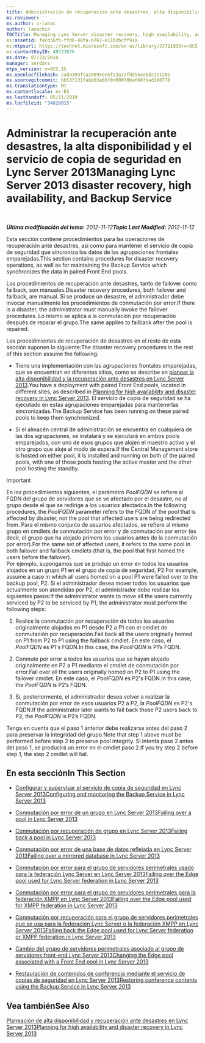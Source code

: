 ```yaml
---
title: Administración de recuperación ante desastres, alta disponibilidad y servicio de copia de seguridad de Lync Server
ms.reviewer: ''
ms.author: v-lanac
author: lanachin
TOCTitle: Managing Lync Server disaster recovery, high availability, and Backup Service
ms:assetid: f4cd36fb-ffd6-48fa-b761-e11b3bcff91a
ms:mtpsurl: https://technet.microsoft.com/en-us/library/JJ721939(v=OCS.15)
ms:contentKeyID: 49733876
ms.date: 07/23/2014
manager: serdars
mtps_version: v=OCS.15
ms.openlocfilehash: cada393fca28895ee5f23a12fdd55eabd211128e
ms.sourcegitcommit: bb53f131fabb03a66f0d000f8ba668fbad190778
ms.translationtype: MT
ms.contentlocale: es-ES
ms.lasthandoff: 05/11/2019
ms.locfileid: "34828015"
---
```

<div data-xmlns="http://www.w3.org/1999/xhtml">

<div class="topic" data-xmlns="http://www.w3.org/1999/xhtml" data-msxsl="urn:schemas-microsoft-com:xslt" data-cs="http://msdn.microsoft.com/en-us/">

<div data-asp="http://msdn2.microsoft.com/asp">

# <a name="managing-lync-server-2013-disaster-recovery-high-availability-and-backup-service"></a><span data-ttu-id="a77df-102">Administrar la recuperación ante desastres, la alta disponibilidad y el servicio de copia de seguridad en Lync Server 2013</span><span class="sxs-lookup"><span data-stu-id="a77df-102">Managing Lync Server 2013 disaster recovery, high availability, and Backup Service</span></span>

</div>

<div id="mainSection">

<div id="mainBody">

<span> </span>

<span data-ttu-id="a77df-103">_**Última modificación del tema:** 2012-11-12_</span><span class="sxs-lookup"><span data-stu-id="a77df-103">_**Topic Last Modified:** 2012-11-12_</span></span>

<span data-ttu-id="a77df-104">Esta sección contiene procedimientos para las operaciones de recuperación ante desastres, así como para mantener el servicio de copia de seguridad que sincroniza los datos de las agrupaciones frontales emparejadas.</span><span class="sxs-lookup"><span data-stu-id="a77df-104">This section contains procedures for disaster recovery operations, as well as for maintaining the Backup Service which synchronizes the data in paired Front End pools.</span></span>

<span data-ttu-id="a77df-105">Los procedimientos de recuperación ante desastres, tanto de failover como failback, son manuales.</span><span class="sxs-lookup"><span data-stu-id="a77df-105">Disaster recovery procedures, both failover and failback, are manual.</span></span> <span data-ttu-id="a77df-106">Si se produce un desastre, el administrador debe invocar manualmente los procedimientos de conmutación por error.</span><span class="sxs-lookup"><span data-stu-id="a77df-106">If there is a disaster, the administrator must manually invoke the failover procedures.</span></span> <span data-ttu-id="a77df-107">Lo mismo se aplica a la conmutación por recuperación después de reparar el grupo.</span><span class="sxs-lookup"><span data-stu-id="a77df-107">The same applies to failback after the pool is repaired.</span></span>

<span data-ttu-id="a77df-108">Los procedimientos de recuperación de desastres en el resto de esta sección suponen lo siguiente:</span><span class="sxs-lookup"><span data-stu-id="a77df-108">The disaster recovery procedures in the rest of this section assume the following:</span></span>

  - <span data-ttu-id="a77df-109">Tiene una implementación con las agrupaciones frontales emparejadas, que se encuentran en diferentes sitios, como se describe en [planear la alta disponibilidad y la recuperación ante desastres en Lync Server 2013](lync-server-2013-planning-for-high-availability-and-disaster-recovery.md).</span><span class="sxs-lookup"><span data-stu-id="a77df-109">You have a deployment with paired Front End pools, located in different sites, as described in [Planning for high availability and disaster recovery in Lync Server 2013](lync-server-2013-planning-for-high-availability-and-disaster-recovery.md).</span></span> <span data-ttu-id="a77df-110">El servicio de copia de seguridad se ha ejecutado en estas agrupaciones emparejadas para mantenerlas sincronizadas.</span><span class="sxs-lookup"><span data-stu-id="a77df-110">The Backup Service has been running on these paired pools to keep them synchronized.</span></span>

  - <span data-ttu-id="a77df-111">Si el almacén central de administración se encuentra en cualquiera de las dos agrupaciones, se instalará y se ejecutará en ambos pools emparejados, con uno de esos grupos que alojen el maestro activo y el otro grupo que aloje al modo de espera.</span><span class="sxs-lookup"><span data-stu-id="a77df-111">If the Central Management store is hosted on either pool, it is installed and running on both of the paired pools, with one of those pools hosting the active master and the other pool hosting the standby.</span></span>

<div>


> [!IMPORTANT]
> <span data-ttu-id="a77df-112">En los procedimientos siguientes, el parámetro <EM>PoolFQDN</EM> se refiere al FQDN del grupo de servidores que se ve afectado por el desastre, no al grupo desde el que se redirige a los usuarios afectados.</span><span class="sxs-lookup"><span data-stu-id="a77df-112">In the following procedures, the <EM>PoolFQDN</EM> parameter refers to the FQDN of the pool that is affected by disaster, not the pool that affected users are being redirected from.</span></span> <span data-ttu-id="a77df-113">Para el mismo conjunto de usuarios afectados, se refiere al mismo grupo en cmdlets de conmutación por error y de conmutación por error (es decir, el grupo que ha alojado primero los usuarios antes de la conmutación por error).</span><span class="sxs-lookup"><span data-stu-id="a77df-113">For the same set of affected users, it refers to the same pool in both failover and failback cmdlets (that is, the pool that first homed the users before the failover).</span></span><BR><span data-ttu-id="a77df-114">Por ejemplo, supongamos que se produjo un error en todos los usuarios alojados en un grupo P1 en el grupo de copia de seguridad, P2.</span><span class="sxs-lookup"><span data-stu-id="a77df-114">For example, assume a case in which all users homed on a pool P1 were failed over to the backup pool, P2.</span></span> <span data-ttu-id="a77df-115">Si el administrador desea mover todos los usuarios que actualmente son atendidas por P2, el administrador debe realizar los siguientes pasos:</span><span class="sxs-lookup"><span data-stu-id="a77df-115">If the administrator wants to move all the users currently serviced by P2 to be serviced by P1, the administrator must perform the following steps:</span></span> 
> <OL>
> <LI>
> <P><span data-ttu-id="a77df-116">Realice la conmutación por recuperación de todos los usuarios originalmente alojados en P1 desde P2 a P1 con el cmdlet de conmutación por recuperación.</span><span class="sxs-lookup"><span data-stu-id="a77df-116">Fail back all the users originally homed on P1 from P2 to P1 using the failback cmdlet.</span></span> <span data-ttu-id="a77df-117">En este caso, el <EM>PoolFQDN</EM> es P1's FQDN.</span><span class="sxs-lookup"><span data-stu-id="a77df-117">In this case, the <EM>PoolFQDN</EM> is P1’s FQDN.</span></span></P>
> <LI>
> <P><span data-ttu-id="a77df-118">Conmute por error a todos los usuarios que se hayan alojado originalmente en P2 a P1 mediante el cmdlet de conmutación por error.</span><span class="sxs-lookup"><span data-stu-id="a77df-118">Fail over all the users originally homed on P2 to P1 using the failover cmdlet.</span></span> <span data-ttu-id="a77df-119">En este caso, el <EM>PoolFQDN</EM> es P2's FQDN.</span><span class="sxs-lookup"><span data-stu-id="a77df-119">In this case, the <EM>PoolFQDN</EM> is P2’s FQDN.</span></span></P>
> <LI>
> <P><span data-ttu-id="a77df-120">Si, posteriormente, el administrador desea volver a realizar la conmutación por error de esos usuarios P2 a P2, la <EM>PoolFQDN</EM> es P2's FQDN.</span><span class="sxs-lookup"><span data-stu-id="a77df-120">If the administrator later wants to fail back those P2 users back to P2, the <EM>PoolFQDN</EM> is P2’s FQDN.</span></span></P></LI></OL><span data-ttu-id="a77df-121">Tenga en cuenta que el paso 1 anterior debe realizarse antes del paso 2 para preservar la integridad del grupo.</span><span class="sxs-lookup"><span data-stu-id="a77df-121">Note that step 1 above must be performed before step 2 to preserve pool integrity.</span></span> <span data-ttu-id="a77df-122">Si intenta paso 2 antes del paso 1, se producirá un error en el cmdlet paso 2.</span><span class="sxs-lookup"><span data-stu-id="a77df-122">If you try step 2 before step 1, the step 2 cmdlet will fail.</span></span>



</div>

<div>

## <a name="in-this-section"></a><span data-ttu-id="a77df-123">En esta sección</span><span class="sxs-lookup"><span data-stu-id="a77df-123">In This Section</span></span>

  - [<span data-ttu-id="a77df-124">Configurar y supervisar el servicio de copia de seguridad en Lync Server 2013</span><span class="sxs-lookup"><span data-stu-id="a77df-124">Configuring and monitoring the Backup Service in Lync Server 2013</span></span>](lync-server-2013-configuring-and-monitoring-the-backup-service.md)

  - [<span data-ttu-id="a77df-125">Conmutación por error de un grupo en Lync Server 2013</span><span class="sxs-lookup"><span data-stu-id="a77df-125">Failing over a pool in Lync Server 2013</span></span>](lync-server-2013-failing-over-a-pool.md)

  - [<span data-ttu-id="a77df-126">Conmutación por recuperación de grupo en Lync Server 2013</span><span class="sxs-lookup"><span data-stu-id="a77df-126">Failing back a pool in Lync Server 2013</span></span>](lync-server-2013-failing-back-a-pool.md)

  - [<span data-ttu-id="a77df-127">Conmutación por error de una base de datos reflejada en Lync Server 2013</span><span class="sxs-lookup"><span data-stu-id="a77df-127">Failing over a mirrored database in Lync Server 2013</span></span>](lync-server-2013-failing-over-a-mirrored-database.md)

  - [<span data-ttu-id="a77df-128">Conmutación por error para el grupo de servidores perimetrales usado para la federación Lync Server en Lync Server 2013</span><span class="sxs-lookup"><span data-stu-id="a77df-128">Failing over the Edge pool used for Lync Server federation in Lync Server 2013</span></span>](lync-server-2013-failing-over-the-edge-pool-used-for-lync-server-federation.md)

  - [<span data-ttu-id="a77df-129">Conmutación por error para el grupo de servidores perimetrales para la federación XMPP en Lync Server 2013</span><span class="sxs-lookup"><span data-stu-id="a77df-129">Failing over the Edge pool used for XMPP federation in Lync Server 2013</span></span>](lync-server-2013-failing-over-the-edge-pool-used-for-xmpp-federation.md)

  - [<span data-ttu-id="a77df-130">Conmutación por recuperación para el grupo de servidores perimetrales que se usa para la federación Lync Server o la federación XMPP en Lync Server 2013</span><span class="sxs-lookup"><span data-stu-id="a77df-130">Failing back the Edge pool used for Lync Server federation or XMPP federation in Lync Server 2013</span></span>](lync-server-2013-failing-back-the-edge-pool-used-for-lync-server-federation-or-xmpp-federation.md)

  - [<span data-ttu-id="a77df-131">Cambio del grupo de servidores perimetrales asociado al grupo de servidores front-end Lync Server 2013</span><span class="sxs-lookup"><span data-stu-id="a77df-131">Changing the Edge pool associated with a Front End pool in Lync Server 2013</span></span>](lync-server-2013-changing-the-edge-pool-associated-with-a-front-end-pool.md)

  - [<span data-ttu-id="a77df-132">Restauración de contenidos de conferencia mediante el servicio de copias de seguridad en Lync Server 2013</span><span class="sxs-lookup"><span data-stu-id="a77df-132">Restoring conference contents using the Backup Service in Lync Server 2013</span></span>](lync-server-2013-restoring-conference-contents-using-the-backup-service.md)

</div>

<div>

## <a name="see-also"></a><span data-ttu-id="a77df-133">Vea también</span><span class="sxs-lookup"><span data-stu-id="a77df-133">See Also</span></span>


[<span data-ttu-id="a77df-134">Planeación de alta disponibilidad y recuperación ante desastres en Lync Server 2013</span><span class="sxs-lookup"><span data-stu-id="a77df-134">Planning for high availability and disaster recovery in Lync Server 2013</span></span>](lync-server-2013-planning-for-high-availability-and-disaster-recovery.md)  
  

</div>

</div>

<span> </span>

</div>

</div>

</div>

